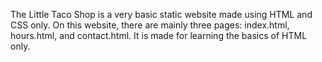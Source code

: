 The Little Taco Shop is a very basic static website made using HTML and CSS only. On this website, there are mainly three pages: index.html, hours.html, and contact.html. It is made for learning the basics of HTML only.
